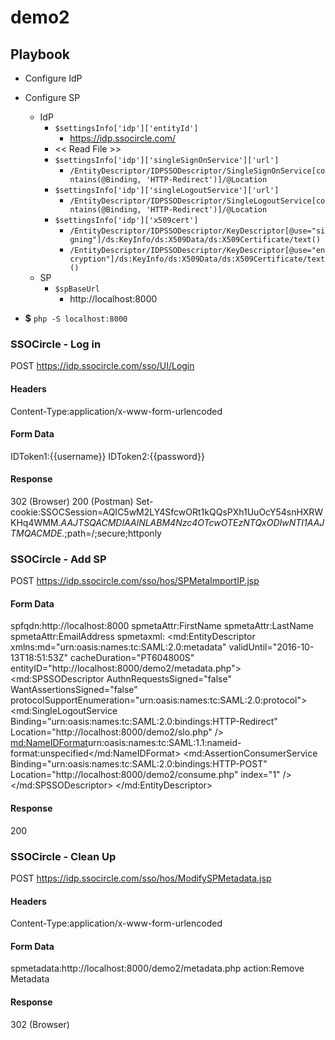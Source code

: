 # demo2

## Playbook
- Configure IdP

- Configure SP
    - IdP
        - `$settingsInfo['idp']['entityId']`
            - https://idp.ssocircle.com/
        - << Read File >>
        - `$settingsInfo['idp']['singleSignOnService']['url']`
            - `/EntityDescriptor/IDPSSODescriptor/SingleSignOnService[contains(@Binding, 'HTTP-Redirect')]/@Location`
        - `$settingsInfo['idp']['singleLogoutService']['url']`
            - `/EntityDescriptor/IDPSSODescriptor/SingleLogoutService[contains(@Binding, 'HTTP-Redirect')]/@Location`
        - `$settingsInfo['idp']['x509cert']`
            - `/EntityDescriptor/IDPSSODescriptor/KeyDescriptor[@use="signing"]/ds:KeyInfo/ds:X509Data/ds:X509Certificate/text()`
            - `/EntityDescriptor/IDPSSODescriptor/KeyDescriptor[@use="encryption"]/ds:KeyInfo/ds:X509Data/ds:X509Certificate/text()`
    - SP
        - `$spBaseUrl`
            - http://localhost:8000
- **$** `php -S localhost:8000`

### SSOCircle - Log in
POST https://idp.ssocircle.com/sso/UI/Login

#### Headers
Content-Type:application/x-www-form-urlencoded

#### Form Data
IDToken1:{{username}}
IDToken2:{{password}}

#### Response
302 (Browser)
200 (Postman)
Set-cookie:SSOCSession=AQIC5wM2LY4SfcwORt1kQQsPXh1UuOcY54snHXRWKHq4WMM.*AAJTSQACMDIAAlNLABM4Nzc4OTcwOTEzNTQxODIwNTI1AAJTMQACMDE.*;path=/;secure;httponly

### SSOCircle - Add SP
POST https://idp.ssocircle.com/sso/hos/SPMetaImportIP.jsp

#### Form Data
spfqdn:http://localhost:8000
spmetaAttr:FirstName
spmetaAttr:LastName
spmetaAttr:EmailAddress
spmetaxml:<?xml version="1.0" encoding="UTF-8"?>
<md:EntityDescriptor xmlns:md="urn:oasis:names:tc:SAML:2.0:metadata" validUntil="2016-10-13T18:51:53Z" cacheDuration="PT604800S" entityID="http://localhost:8000/demo2/metadata.php">
    <md:SPSSODescriptor AuthnRequestsSigned="false" WantAssertionsSigned="false" protocolSupportEnumeration="urn:oasis:names:tc:SAML:2.0:protocol">
        <md:SingleLogoutService Binding="urn:oasis:names:tc:SAML:2.0:bindings:HTTP-Redirect" Location="http://localhost:8000/demo2/slo.php" />
        <md:NameIDFormat>urn:oasis:names:tc:SAML:1.1:nameid-format:unspecified</md:NameIDFormat>
        <md:AssertionConsumerService Binding="urn:oasis:names:tc:SAML:2.0:bindings:HTTP-POST" Location="http://localhost:8000/demo2/consume.php" index="1" />
    </md:SPSSODescriptor>
</md:EntityDescriptor>
<!-- aka {$spBaseUrl}/demo2/metadata.php -->

#### Response
200

### SSOCircle - Clean Up
POST https://idp.ssocircle.com/sso/hos/ModifySPMetadata.jsp

#### Headers
Content-Type:application/x-www-form-urlencoded

#### Form Data
spmetadata:http://localhost:8000/demo2/metadata.php
action:Remove Metadata

#### Response
302 (Browser)
